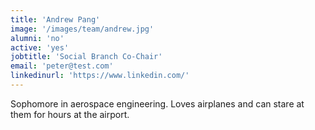 ```yaml
---
title: 'Andrew Pang'
image: '/images/team/andrew.jpg'
alumni: 'no'
active: 'yes'
jobtitle: 'Social Branch Co-Chair'
email: 'peter@test.com'
linkedinurl: 'https://www.linkedin.com/'
---
```


Sophomore in aerospace engineering. Loves airplanes and can stare at them for hours at the airport.
